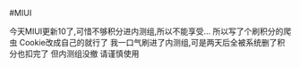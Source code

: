 #MIUI

今天MIUI更新10了,可惜不够积分进内测组,所以不能享受...
所以写了个刷积分的爬虫
Cookie改成自己的就行了
我一口气刷进了内测组,可是两天后全被系统删了积分也扣完了
但内测组没撤
请谨慎使用
